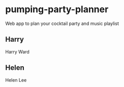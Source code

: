 # pumping-party-planner
Web app to plan your cocktail party and music playlist

## Harry 
Harry Ward

## Helen
Helen Lee